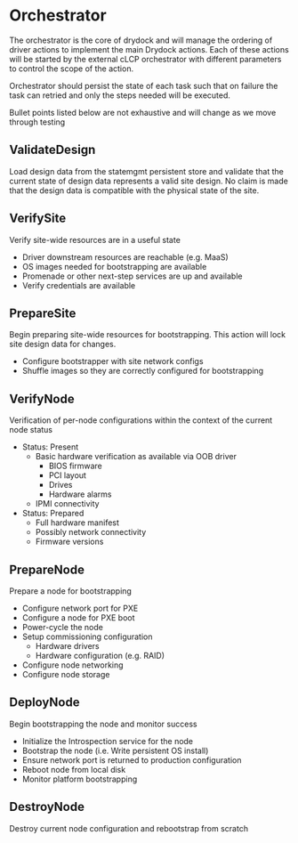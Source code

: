 # Orchestrator #

The orchestrator is the core of drydock and will manage
the ordering of driver actions to implement the main Drydock
actions. Each of these actions will be started by the
external cLCP orchestrator with different parameters to
control the scope of the action.

Orchestrator should persist the state of each task
such that on failure the task can retried and only the
steps needed will be executed.

Bullet points listed below are not exhaustive and will
change as we move through testing

## ValidateDesign ##

Load design data from the statemgmt persistent store and
validate that the current state of design data represents
a valid site design. No claim is made that the design data
is compatible with the physical state of the site.

## VerifySite ##

Verify site-wide resources are in a useful state

* Driver downstream resources are reachable (e.g. MaaS)
* OS images needed for bootstrapping are available
* Promenade or other next-step services are up and available
* Verify credentials are available

## PrepareSite ##

Begin preparing site-wide resources for bootstrapping. This
action will lock site design data for changes.

* Configure bootstrapper with site network configs
* Shuffle images so they are correctly configured for bootstrapping

## VerifyNode ##

Verification of per-node configurations within the context
of the current node status

* Status: Present
    * Basic hardware verification as available via OOB driver
        - BIOS firmware
        - PCI layout
        - Drives
        - Hardware alarms
    * IPMI connectivity
* Status: Prepared
    - Full hardware manifest
    - Possibly network connectivity
    - Firmware versions

## PrepareNode ##

Prepare a node for bootstrapping

* Configure network port for PXE
* Configure a node for PXE boot
* Power-cycle the node
* Setup commissioning configuration
    - Hardware drivers
    - Hardware configuration (e.g. RAID)
* Configure node networking
* Configure node storage

## DeployNode ##

Begin bootstrapping the node and monitor
success

* Initialize the Introspection service for the node
* Bootstrap the node (i.e. Write persistent OS install)
* Ensure network port is returned to production configuration
* Reboot node from local disk
* Monitor platform bootstrapping

## DestroyNode ##

Destroy current node configuration and rebootstrap from scratch